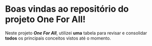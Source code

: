 # Boas vindas ao repositório do projeto One For All!

Neste projeto ***One For All***, utilizei **uma** tabela para revisar e consolidar **todos** os principais conceitos vistos até o momento.
